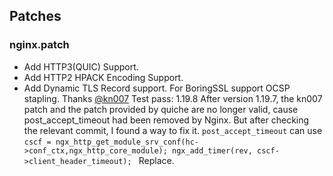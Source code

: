 ## Patches

### nginx.patch
* Add HTTP3(QUIC) Support.
* Add HTTP2 HPACK Encoding Support.
* Add Dynamic TLS Record support.
  For BoringSSL support OCSP stapling.
  Thanks [@kn007](https://github.com/kn007/patch/)
Test pass: 1.19.8
After version 1.19.7, the kn007 patch and the patch provided by quiche are no longer valid,  cause post_accept_timeout had been removed by Nginx.
But after checking the relevant commit, I found a way to fix it.
 `post_accept_timeout` 
 can use 
 `cscf = ngx_http_get_module_srv_conf(hc->conf_ctx,ngx_http_core_module);
  ngx_add_timer(rev, cscf->client_header_timeout); `
Replace.
